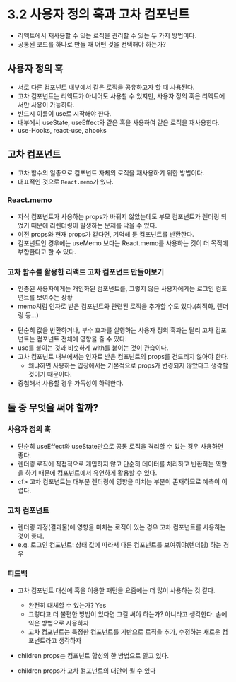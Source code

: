 # 3.2 사용자 정의 훅과 고차 컴포넌트

- 리액트에서 재사용할 수 있는 로직을 관리할 수 있는 두 가지 방법이다.
- 공통된 코드를 하나로 만들 때 어떤 것을 선택해야 하는가?

## 사용자 정의 훅

- 서로 다른 컴포넌트 내부에서 같은 로직을 공유하고자 할 때 사용된다.
- 고차 컴포넌트는 리액트가 아니어도 사용할 수 있지만, 사용자 정의 훅은 리액트에서만 사용이 가능하다.
- 반드시 이름이 use로 시작해야 한다.
- 내부에서 useState, useEffect와 같은 훅을 사용하여 같은 로직을 재사용한다.
- use-Hooks, react-use, ahooks

[](./customHook/customHook.js)

## 고차 컴포넌트

- 고차 함수의 일종으로 컴포넌트 자체의 로직을 재사용하기 위한 방법이다.
- 대표적인 것으로 `React.memo`가 있다.

### React.memo

- 자식 컴포넌트가 사용하는 props가 바뀌지 않았는데도 부모 컴포넌트가 렌더링 되었기 때문에 리렌더링이 발생하는 문제를 막을 수 있다.
- 이전 props와 현재 props가 같다면, 기억해 둔 컴포넌트를 반환한다.
- 컴포넌트인 경우에는 useMemo 보다는 React.memo를 사용하는 것이 더 목적에 부합한다고 할 수 있다.

### 고차 함수를 활용한 리액트 고차 컴포넌트 만들어보기

- 인증된 사용자에게는 개인화된 컴포넌트를, 그렇지 않은 사용자에게는 로그인 컴포넌트를 보여주는 상황
- memo처럼 인자로 받은 컴포넌트와 관련된 로직을 추가할 수도 있다.(최적화, 렌더링 등...)

[](./highOrderComponent/highOrderComponent.js)

- 단순히 값을 반환하거나, 부수 효과를 실행하는 사용자 정의 훅과는 달리 고차 컴포넌트는 컴포넌트 전체에 영향을 줄 수 있다.
- use를 붙이는 것과 비슷하게 with를 붙이는 것이 관습이다.
- 고차 컴포넌트 내부에서는 인자로 받은 컴포넌트의 props를 건드리지 않아야 한다.
  - 왜냐하면 사용하는 입장에서는 기본적으로 props가 변경되지 않았다고 생각할 것이기 때문이다.
- 중첩해서 사용할 경우 가독성이 하락한다.

## 둘 중 무엇을 써야 할까?

### 사용자 정의 훅

- 단순히 useEffect와 useState만으로 공통 로직을 격리할 수 있는 경우 사용하면 좋다.
- 렌더링 로직에 직접적으로 개입하지 않고 단순히 데이터를 처리하고 반환하는 역할을 하기 때문에 컴포넌트에서 유연하게 활용할 수 있다.
- cf> 고차 컴포넌트는 대부분 렌더링에 영향을 미치는 부분이 존재하므로 예측이 어렵다.

### 고차 컴포넌트

- 렌더링 과정(결과물)에 영향을 미치는 로직이 있는 경우 고차 컴포넌트를 사용하는 것이 좋다.
- e.g. 로그인 컴포넌트: 상태 값에 따라서 다른 컴포넌트를 보여줘야(렌더링) 하는 경우

### 피드백

- 고차 컴포넌트 대신에 훅을 이용한 패턴을 요즘에는 더 많이 사용하는 것 같다.

  - 완전히 대체할 수 있는가? Yes
  - 그렇다고 더 불편한 방법이 있다면 그걸 써야 하는가? 아니라고 생각한다. 손에 익은 방법으로 사용하자
  - 고차 컴포넌트는 특정한 컴포넌트를 기반으로 로직을 추가, 수정하는 새로운 컴포넌트라고 생각하자

- children props는 컴포넌트 합성의 한 방법으로 알고 있다.
- children props가 고차 컴포넌트의 대안이 될 수 있다
